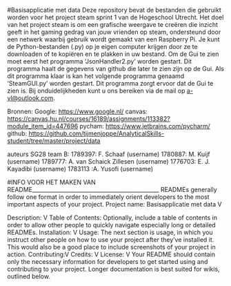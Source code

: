 #Basisapplicatie met data
Deze repository bevat de bestanden die gebruikt worden voor het project steam sprint 1 van de Hogeschool Utrecht. 
Het doel van het project steam is om een grafische weergave te creëren die inzicht geeft in het gaming gedrag van jouw vrienden op steam, ondersteund door een netwerk waarbij gebruik wordt gemaakt van een Raspberry Pi.
Je kunt de Python-bestanden (.py) op je eigen computer krijgen door ze te downloaden of te kopiëren en te plakken in uw bestand. Om de Gui te zien moet eerst het programma ‘JsonHandler2.py’ worden gestart. Dit programma haalt de gegevens van github die later te zien zijn op de Gui. Als dit programma klaar is kan het volgende programma genaamd ‘SteamGUI.py’ worden gestart. Dit programma zorgt ervoor dat de Gui te zien is.
Bij onduidelijkheden kunt u ons bereiken via de mail op a-vl@outlook.com.
 
Bronnen:
Google: https://www.google.nl/ 
canvas: https://canvas.hu.nl/courses/16189/assignments/113382?module_item_id=447696
pycham: https://www.jetbrains.com/pycharm/
github: https://github.com/tijmenjoppe/AnalyticalSkills-student/tree/master/project/data
 
auteurs SG28 team B:
1789397: F. Schaaf (username)
1780887: M. Kuijf (username)
1789777: A. van Schaick Zillesen (username)
1776703: E. J. Kayadibi (username)
1783113 :A. Yusofi (username)
 
 
 
#INFO VOOR HET MAKEN VAN README______________________________________________
READMEs generally follow one format in order to immediately orient developers to the most important aspects of your project.
Project name: Basisapplicatie met data   V
 
Description: V
Table of Contents: Optionally, include a table of contents in order to allow other people to quickly navigate especially long or detailed READMEs.
Installation: V
Usage: The next section is usage, in which you instruct other people on how to use your project after they’ve installed it. This would also be a good place to include screenshots of your project in action.
Contributing:V
Credits: V
License: V
Your README should contain only the necessary information for developers to get started using and contributing to your project. Longer documentation is best suited for wikis, outlined below.
